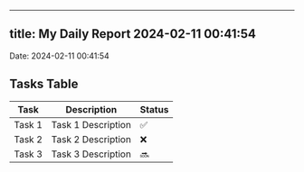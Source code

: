 
---
title: My Daily Report 2024-02-11 00:41:54
---

Date: 2024-02-11 00:41:54

## Tasks Table

| Task | Description | Status |
|------|-------------|--------|
| Task 1 | Task 1 Description | ✅ |
| Task 2 | Task 2 Description | ❌ |
| Task 3 | Task 3 Description | 🔜 |
